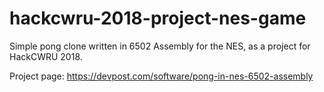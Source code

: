 # hackcwru-2018-project-nes-game

Simple pong clone written in 6502 Assembly for the NES, as a project for HackCWRU 2018.

Project page: https://devpost.com/software/pong-in-nes-6502-assembly
